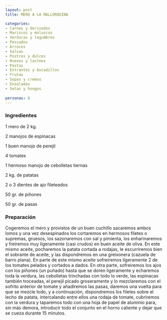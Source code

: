 ```yaml
---
layout: post
title: MERO A LA MALLORQUINA

categories:
- Carnes y derivados
- Mariscos y moluscos
- Verduras y legumbres
- Pescados
- Arroces
- Salsas
- Postres y dulces
- Huevos y lacteos
- Pastas
- Entrantes y bocadillos
- Frutas
- Sopas y cremas
- Ensaladas
- Setas y hongos
 
personas: 6 
---
```


<h3>Ingredientes</h3>
1 mero de 2 kg.

2 manojos de espinacas

1 buen manojo de perejil

4 tomates

1 hermoso manojo de cebolletas tiernas

2 kg. de patatas

2 o 3 dientes de ajo fileteados

50 gr. de piñones

50 gr. de pasas

<h3>Preparación</h3>
Cogeremos el mero y provistos de un buen cuchillo sacaremos ambos lomos y una vez desespinados los cortaremos en hermosos filetes o supremas, gruesos, los sazonaremos con sal y pimienta, los enharinaremos y freiremos muy ligeramente (casi crudos) en buen aceite de oliva. En este mismo aceite, pocharemos la patata cortada a rodajas, le escurriremos bien el sobrante de aceite, y las dispondremos en una greixonera (cazuela de barro plana). En parte de este mismo aceite sofreiremos ligeramente 2 de los tomates pelados y cortados a dados. En otra parte, sofreiremos los ajos con los piñones (un puñado) hasta que se doren ligeramente y echaremos toda la verdura, las cebolletas trinchadas con todo lo verde, las espinacas también troceadas, el perejil picado groseramente y lo mezclaremos con el sofrito anterior de tomate y añadiremos las pasas, daremos una vuelta para que se mezcle todo, y a continuación, dispondremos los filetes sobre el lecho de patata, intercalando entre ellos una rodaja de tomate, cubriremos con la verdura y taparemos todo con una hoja de papel de aluminio para, sin más demora, introducir todo el conjunto en el horno caliente y dejar que se cueza durante 15 minutos.

